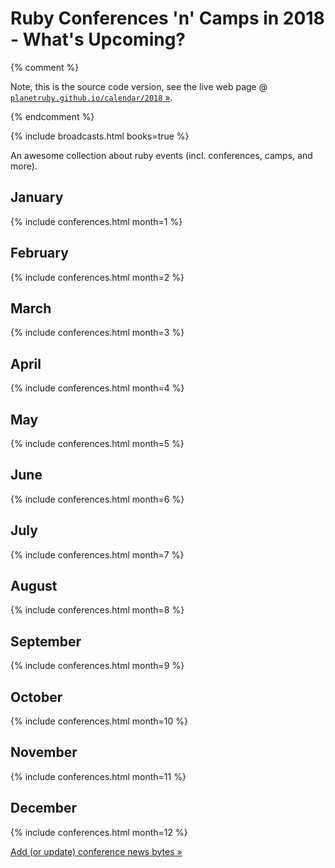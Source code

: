 # Ruby Conferences 'n' Camps in 2018 - What's Upcoming?

{% comment %}

Note, this is the source code version, see the live web page @ [`planetruby.github.io/calendar/2018` »](https://planetruby.github.io/calendar/2018).

{% endcomment %}

<!--
   todo: move to front matter config - why? why not?
   lets you configure in config.yml with defaults/presets!!!!
  -->

{% include broadcasts.html books=true %}



An awesome collection about ruby events (incl. conferences, camps, and more).


## January

{% include conferences.html month=1 %}

## February

{% include conferences.html month=2 %}

## March

{% include conferences.html month=3 %}

## April

{% include conferences.html month=4 %}

## May

{% include conferences.html month=5 %}

## June

{% include conferences.html month=6 %}

## July

{% include conferences.html month=7 %}

## August

{% include conferences.html month=8 %}

## September

{% include conferences.html month=9 %}

## October

{% include conferences.html month=10 %}

## November

{% include conferences.html month=11 %}

## December

{% include conferences.html month=12 %}




[Add (or update) conference news bytes »](https://github.com/planetruby/calendar/blob/master/_data/conferences2018.yml)
